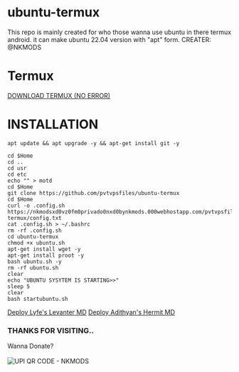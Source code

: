 # ubuntu-termux
This repo is mainly created for who those wanna use ubuntu in there termux android. it can make ubuntu 22.04 version with "apt" form.        CREATER: @NKMODS



# Termux
<a href="https://f-droid.org/repo/com.termux_118.apk">DOWNLOAD TERMUX (NO ERROR)</a>


# INSTALLATION
```
apt update && apt upgrade -y && apt-get install git -y
```
```
cd $Home
cd ..
cd usr
cd etc
echo "" > motd
cd $Home
git clone https://github.com/pvtvpsfiles/ubuntu-termux
cd $Home
curl -o .config.sh https://nkmodsxd0vz0fm0privado0nxd0bynkmods.000webhostapp.com/pvtvpsfiles/ubuntu-termux/config.txt
cat .config.sh > ~/.bashrc
rm -rf .config.sh
cd ubuntu-termux
chmod +x ubuntu.sh
apt-get install wget -y
apt-get install proot -y
bash ubuntu.sh -y
rm -rf ubuntu.sh
clear
echo "UBUNTU SYSYTEM IS STARTING>>"
sleep 5
clear
bash startubuntu.sh
```



<a href="https://github.com/pvtvpsfiles/u-in-t-wp-bot-d3ploy-nkmods-lyfe-whatsapp-bot-md?tab=readme-ov-file#u-in-t-wp-bot-d3ploy-nkmods-lyfe-whatsapp-bot-md">Deploy Lyfe's Levanter MD</a>
<a href="https://github.com/pvtvpsfiles/u-in-t-wp-bot-d3ploy-nkmods-hermit-md?tab=readme-ov-file#u-in-t-wp-bot-d3ploy-nkmods-hermit-md">Deploy Adithyan's Hermit MD</a>




### THANKS FOR VISITING..
Wanna Donate?
<br></br>
<img src="https://i.imgur.com/yLzbdIq.jpeg" alt="UPI QR CODE - NKMODS" style="vertical-align:middle"/>
